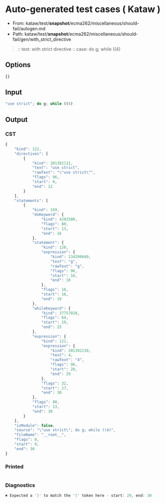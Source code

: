 # Auto-generated test cases ( Kataw )
- From: kataw/test/__snapshot__/ecma262/miscellaneous/should-fail/autogen.md
- Path: kataw/test/__snapshot__/ecma262/miscellaneous/should-fail/gen/with_strict_directive
> :: test: with strict directive
> :: case: do g; while ((4)
## Options

`````js
{}
`````
## Input

`````js
"use strict"; do g; while ((4)
`````
## Output

### CST

```javascript
{
    "kind": 122,
    "directives": [
        {
            "kind": 201392131,
            "text": "use strict",
            "rawText": "\"use strict\"",
            "flags": 96,
            "start": 0,
            "end": 12
        }
    ],
    "statements": [
        {
            "kind": 169,
            "doKeyword": {
                "kind": 4202580,
                "flags": 80,
                "start": 13,
                "end": 16
            },
            "statement": {
                "kind": 120,
                "expression": {
                    "kind": 134299649,
                    "text": "g",
                    "rawText": "g",
                    "flags": 96,
                    "start": 16,
                    "end": 18
                },
                "flags": 16,
                "start": 16,
                "end": 19
            },
            "whileKeyword": {
                "kind": 37757028,
                "flags": 64,
                "start": 19,
                "end": 25
            },
            "expression": {
                "kind": 121,
                "expression": {
                    "kind": 201392130,
                    "text": 4,
                    "rawText": "4",
                    "flags": 96,
                    "start": 28,
                    "end": 29
                },
                "flags": 32,
                "start": 27,
                "end": 30
            },
            "flags": 80,
            "start": 13,
            "end": 30
        }
    ],
    "isModule": false,
    "source": "\"use strict\"; do g; while ((4)",
    "fileName": "__root__",
    "flags": 0,
    "start": 0,
    "end": 30
}
```

### Printed

```javascript

```

### Diagnostics

```javascript
✖ Expected a ')' to match the '(' token here - start: 29, end: 30

```

